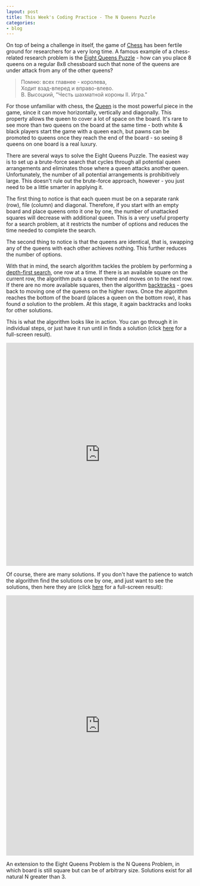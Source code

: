 ```yaml
---
layout: post
title: This Week's Coding Practice - The N Queens Puzzle
categories:
- blog
---
```


On top of being a challenge in itself, the game of [Chess](http://en.wikipedia.org/Chess) has been fertile ground for researchers for a very long time.
A famous example of a chess-related research problem is the [Eight Queens Puzzle](http://en.wikipedia.org/wiki/Eight_queens_puzzle) - how can you place 8 queens on a regular 8x8 chessboard such that none of the queens are under attack from any of the other queens?

> Помню: всех главнее - королева, <br>
> Ходит взад-вперед и вправо-влево. <br>
> В. Высоцкий, "Честь шахматной короны II. Игра."

For those unfamiliar with chess, the [Queen](http://en.wikipedia.org/wiki/Queen_%28chess%29) is the most powerful piece in the game, since it can move horizontally, vertically and diagonally.
This property allows the queen to cover a lot of space on the board.
It's rare to see more than two queens on the board at the same time - both white & black players start the game with a queen each, but pawns can be promoted to queens once they reach the end of the board - so seeing 8 queens on one board is a real luxury.

There are several ways to solve the Eight Queens Puzzle.
The easiest way is to set up a brute-force search that cycles through all potential queen arrangements and eliminates those where a queen attacks another queen.
Unfortunately, the number of all potential arrangements is prohibitively large.
This doesn't rule out the brute-force approach, however - you just need to be a little smarter in applying it.

The first thing to notice is that each queen must be on a separate rank (row), file (column) and diagonal.
Therefore, if you start with an empty board and place queens onto it one by one, the number of unattacked squares will decrease with additional queen.
This is a very useful property for a search problem, at it restricts the number of options and reduces the time needed to complete the search.

The second thing to notice is that the queens are identical, that is, swapping any of the queens with each other achieves nothing. This further reduces the number of options.

With that in mind, the search algorithm tackles the problem by performing a [depth-first search](http://en.wikipedia.org/wiki/Depth-first_search), one row at a time.
If there is an available square on the current row, the algorithm puts a queen there and moves on to the next row.
If there are no more available squares, then the algorithm [backtracks](http://en.wikipedia.org/wiki/Backtracking) - goes back to moving one of the queens on the higher rows.
Once the algorithm reaches the bottom of the board (places a queen on the bottom row), it has found *a* solution to the problem.
At this stage, it again backtracks and looks for other solutions.

This is what the algorithm looks like in action.
You can go through it in individual steps, or just have it run until in finds a solution (click [here](http://jsfiddle.net/mpenkov/xfLep/embedded/result/) for a full-screen result).

<iframe width="100%" height="600" src="http://jsfiddle.net/mpenkov/xfLep/embedded/result" allowfullscreen="allowfullscreen" frameborder="0"></iframe>

Of course, there are many solutions.
If you don't have the patience to watch the algorithm find the solutions one by one, and just want to see the solutions, then here they are (click [here](http://jsfiddle.net/mpenkov/GCKnt/embedded/result/) for a full-screen result):

<iframe width="100%" height="700" src="http://jsfiddle.net/mpenkov/GCKnt/embedded/result" allowfullscreen="allowfullscreen" frameborder="0"></iframe>

An extension to the Eight Queens Problem is the N Queens Problem, in which board is still square but can be of arbitrary size.
Solutions exist for all natural N greater than 3.
